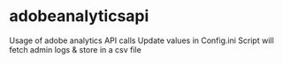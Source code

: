 # adobeanalyticsapi
Usage of adobe analytics API calls
Update values in Config.ini
Script will fetch admin logs & store in a csv file

